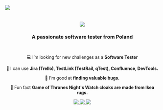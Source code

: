<img align="tight" src="https://visitor-badge.laobi.icu/badge?page_id=kkwiek132.kkwiek123" />

<h1 align="center">
    <a href="https://git.io/typing-svg">
        <img src="https://readme-typing-svg.herokuapp.com/?font=Righteous&size=35&center=true&vCenter=true&width=500&height=70&duration=4000&lines=HI+There!+👋;+I'm+Kamil+Kwiek!;" />
    </a>
  </h1>

<h3 align="center">A passionate software tester from Poland</h3>

<br/>

<div align="center">

💻 I’m looking for new challenges as a **Software Tester**
    
🧰 I can use **Jira (Trello), TestLink (TestRail, qTest), Confluence, DevTools.**

🐛 I'm good at **finding valuable bugs.**

🎲 Fun fact **Game of Thrones Night's Watch cloaks are made from Ikea rugs.**

 </div>

<div align="center">
  <a href="mailto:kkwiek05@gmail.com">
    <img src="https://img.shields.io/badge/Gmail-D14836?style=for-the-badge&logo=gmail&logoColor=white" target=”blank” />
</a>
<a href="https://www.linkedin.com/in/kamil-kwiek-91b887284/" target=" blank" >
<img src="https://img.shie1ds.io/badge/LinkedIn-077BS?sty1e=for-the-badge&10go=1inkedin&10goC010r=white" target="blank” />
</a>
<a href="https://github.com/kkwiek123" target="blank" >
    <img src="https://img.shields.io/badge/Portf01io-FF5722?sty1e=for-the-badge&logo=todoist&logoC010r-white" /> <!--
sqlite, safari, google-chrome are other good icon options -->
</a>
